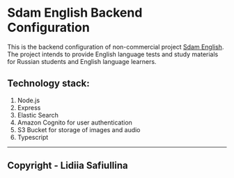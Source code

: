 # Sdam English Backend Configuration

This is the backend configuration of non-commercial project [Sdam English](https://sdamenglish.com). The project intends to provide English language tests and study materials for Russian students and English language learners.

## Technology stack:
1. Node.js
2. Express
3. Elastic Search
4. Amazon Cognito for user authentication
5. S3 Bucket for storage of images and audio
6. Typescript

---

## Copyright - Lidiia Safiullina